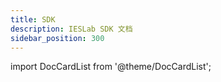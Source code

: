 ```yaml
---
title: SDK
description: IESLab SDK 文档
sidebar_position: 300
---
```


import DocCardList from '@theme/DocCardList';

<DocCardList />
